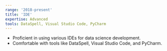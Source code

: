 ```yaml
---
range: '2018-present'
title: 'IDE'
expertise: Advanced
tools: DataSpell, Visual Studio Code, PyCharm
---
```


- Proficient in using various IDEs for data science development.
- Comfortable with tools like DataSpell, Visual Studio Code, and PyCharm.
